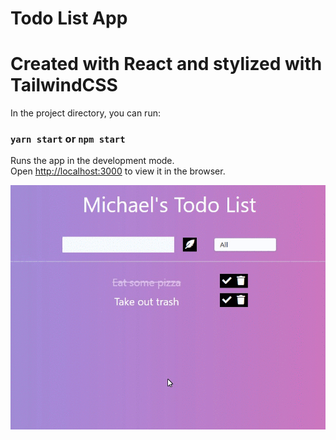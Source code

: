# Todo List App 

# Created with React and stylized with TailwindCSS

In the project directory, you can run:

### `yarn start` or `npm start`

Runs the app in the development mode.\
Open [http://localhost:3000](http://localhost:3000) to view it in the browser.

![](Qfo5e8BPkQ.gif)
